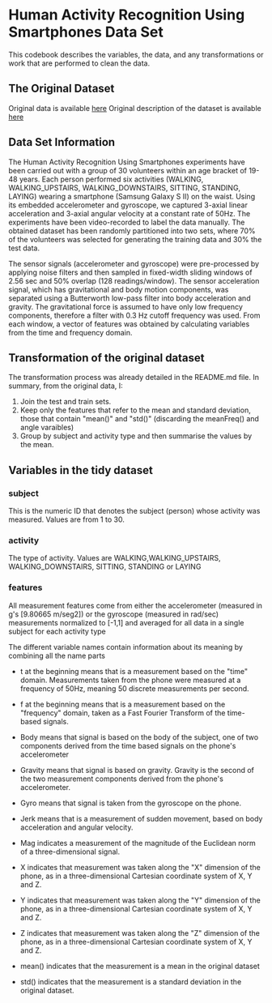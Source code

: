 
# Human Activity Recognition Using Smartphones Data Set


This codebook describes the variables, the data, and any transformations or work that are performed to clean the data. 
## The Original Dataset 

Original data is available [here](https://d396qusza40orc.cloudfront.net/getdata%2Fprojectfiles%2FUCI%20HAR%20Dataset.zip) 
Original description of the dataset is available [here](http://archive.ics.uci.edu/ml/datasets/Human+Activity+Recognition+Using+Smartphones) 

## Data Set Information 

The Human Activity Recognition Using Smartphones experiments have been carried out with a group of 30 volunteers within an age bracket of 19-48 years. Each person performed six activities (WALKING, WALKING_UPSTAIRS, WALKING_DOWNSTAIRS, SITTING, STANDING, LAYING) wearing a smartphone (Samsung Galaxy S II) on the waist. Using its embedded accelerometer and gyroscope, we captured 3-axial linear acceleration and 3-axial angular velocity at a constant rate of 50Hz. The experiments have been video-recorded to label the data manually. The obtained dataset has been randomly partitioned into two sets, where 70% of the volunteers was selected for generating the training data and 30% the test data. 

The sensor signals (accelerometer and gyroscope) were pre-processed by applying noise filters and then sampled in fixed-width sliding windows of 2.56 sec and 50% overlap (128 readings/window). The sensor acceleration signal, which has gravitational and body motion components, was separated using a Butterworth low-pass filter into body acceleration and gravity. The gravitational force is assumed to have only low frequency components, therefore a filter with 0.3 Hz cutoff frequency was used. From each window, a vector of features was obtained by calculating variables from the time and frequency domain. 
## Transformation of the original dataset 

The transformation process was already detailed in the README.md file. In summary, from the original data, I: 

1. Join the test and train sets.
2. Keep only the features that refer to the mean and standard deviation, those that contain "mean()" and "std()" (discarding the meanFreq() and angle varaibles) 
3. Group by subject and activity type and then summarise the values by the mean. 

## Variables in the tidy dataset 
### subject 

This is the numeric ID that denotes the subject (person) whose activity was measured. Values are from 1 to 30. 
### activity 

The type of activity. Values are WALKING,WALKING_UPSTAIRS, WALKING_DOWNSTAIRS, SITTING, STANDING or LAYING
### features 

All measurement features come from either the accelerometer (measured in g's [9.80665 m/seg2]) or the gyroscope (measured in rad/sec) measurements normalized to [-1,1] and averaged for all data in a single subject for each activity type 

The different variable names contain information about its meaning by combining all the name parts 

* t at the beginning means that is a measurement based on the "time" domain. Measurements taken from the phone were measured at a frequency of 50Hz, meaning 50 discrete measurements per second. 

* f at the beginning means that is a measurement based on the "frequency" domain, taken as a Fast Fourier Transform of the time-based signals. 

* Body means that signal is based on the body of the subject, one of two components derived from the time based signals on the phone's accelerometer 

* Gravity means that signal is based on gravity. Gravity is the second of the two measurement components derived from the phone's accelerometer. 

* Gyro means that signal is taken from the gyroscope on the phone. 

* Jerk means that is a measurement of sudden movement, based on body acceleration and angular velocity. 

* Mag indicates a measurement of the magnitude of the Euclidean norm of a three-dimensional signal. 

* X indicates that measurement was taken along the "X" dimension of the phone, as in a three-dimensional Cartesian coordinate system of X, Y and Z. 

* Y indicates that measurement was taken along the "Y" dimension of the phone, as in a three-dimensional Cartesian coordinate system of X, Y and Z. 

* Z indicates that measurement was taken along the "Z" dimension of the phone, as in a three-dimensional Cartesian coordinate system of X, Y and Z. 

* mean() indicates that the measurement is a mean in the original dataset 

* std() indicates that the measurement is a standard deviation in the original dataset. 

